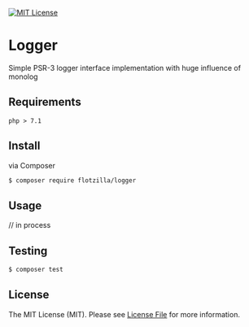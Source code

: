 [![MIT License][license-shield]][license-url]

# Logger
Simple PSR-3 logger interface implementation with huge influence of monolog

## Requirements

`php > 7.1`

## Install
via Composer

```bash
$ composer require flotzilla/logger
```

## Usage
// in process


## Testing

```bash
$ composer test
```

## License

The MIT License (MIT). Please see [License File](https://github.com/flotzilla/logger/blob/master/LICENCE.md) for more information.

[license-shield]: https://img.shields.io/github/license/othneildrew/Best-README-Template.svg?style=flat-square
[license-url]: https://github.com/flotzilla/container/blob/master/LICENCE.md